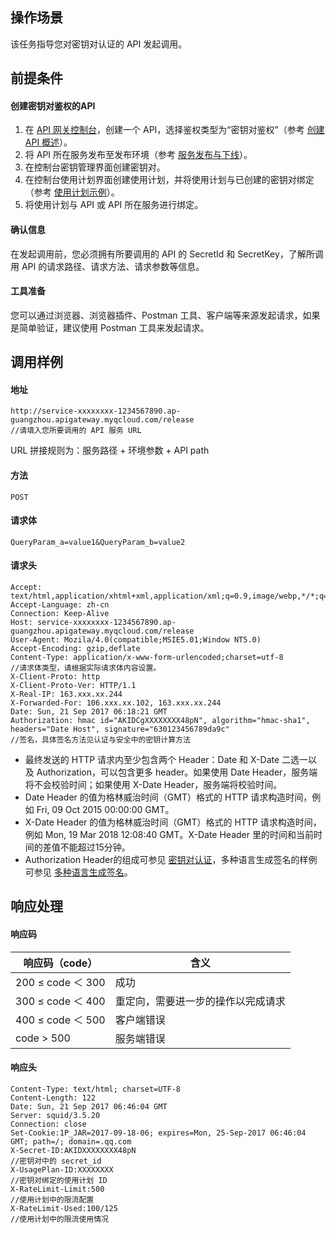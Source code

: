 ## 操作场景
该任务指导您对密钥对认证的 API 发起调用。


## 前提条件
#### 创建密钥对鉴权的API
1. 在 [API 网关控制台](https://console.cloud.tencent.com/apigateway/index?rid=1)，创建一个 API，选择鉴权类型为“密钥对鉴权”（参考 [创建 API 概述](https://cloud.tencent.com/document/product/628/11795)）。
2. 将 API 所在服务发布至发布环境（参考 [服务发布与下线](https://cloud.tencent.com/document/product/628/11809)）。
3. 在控制台密钥管理界面创建密钥对。
4. 在控制台使用计划界面创建使用计划，并将使用计划与已创建的密钥对绑定（参考 [使用计划示例](https://cloud.tencent.com/document/product/628/11816)）。
5. 将使用计划与 API 或 API 所在服务进行绑定。

#### 确认信息
在发起调用前，您必须拥有所要调用的 API 的 SecretId 和 SecretKey，了解所调用 API 的请求路径、请求方法、请求参数等信息。

#### 工具准备
您可以通过浏览器、浏览器插件、Postman 工具、客户端等来源发起请求，如果是简单验证，建议使用 Postman 工具来发起请求。


## 调用样例
#### 地址
<pre><code>http://service-xxxxxxxx-1234567890.ap-guangzhou.apigateway.myqcloud.com/release
//请填入您所要调用的 API 服务 URL
</code></pre>
URL 拼接规则为：服务路径 + 环境参数 + API path

#### 方法
<pre><code>POST
</code></pre>

#### 请求体
<pre><code>QueryParam_a=value1&QueryParam_b=value2
</code></pre>

#### 请求头
<pre><code>Accept: text/html,application/xhtml+xml,application/xml;q=0.9,image/webp,*/*;q=0.8
Accept-Language: zh-cn
Connection: Keep-Alive
Host: service-xxxxxxxx-1234567890.ap-guangzhou.apigateway.myqcloud.com/release
User-Agent: Mozila/4.0(compatible;MSIE5.01;Window NT5.0)
Accept-Encoding: gzip,deflate
Content-Type: application/x-www-form-urlencoded;charset=utf-8
//请求体类型，请根据实际请求体内容设置。
X-Client-Proto: http
X-Client-Proto-Ver: HTTP/1.1
X-Real-IP: 163.xxx.xx.244
X-Forwarded-For: 106.xxx.xx.102, 163.xxx.xx.244
Date: Sun, 21 Sep 2017 06:18:21 GMT
Authorization: hmac id="AKIDCgXXXXXXXX48pN", algorithm="hmac-sha1", headers="Date Host", signature="630123456789da9c"
//签名，具体签名方法见认证与安全中的密钥计算方法
</code></pre>
- 最终发送的 HTTP 请求内至少包含两个 Header：Date 和 X-Date 二选一以及 Authorization，可以包含更多 header。如果使用 Date Header，服务端将不会校验时间；如果使用 X-Date Header，服务端将校验时间。
- Date Header 的值为格林威治时间（GMT）格式的 HTTP 请求构造时间，例如 Fri, 09 Oct 2015 00:00:00 GMT。
- X-Date Header 的值为格林威治时间（GMT）格式的 HTTP 请求构造时间，例如 Mon, 19 Mar 2018 12:08:40 GMT。X-Date Header 里的时间和当前时间的差值不能超过15分钟。
- Authorization Header的组成可参见 [密钥对认证](https://cloud.tencent.com/document/product/628/11819)，多种语言生成签名的样例可参见 [多种语言生成签名](https://cloud.tencent.com/document/product/628/42189)。


## 响应处理
#### 响应码
| 响应码（code） | 含义 |
|---------|---------|
| 200 ≤ code ＜ 300 | 成功 |
| 300 ≤ code ＜ 400 | 重定向，需要进一步的操作以完成请求 |
| 400 ≤ code ＜ 500 | 客户端错误 |
| code > 500 | 服务端错误 |

#### 响应头
<pre><code>Content-Type: text/html; charset=UTF-8
Content-Length: 122
Date: Sun, 21 Sep 2017 06:46:04 GMT
Server: squid/3.5.20
Connection: close
Set-Cookie:1P_JAR=2017-09-18-06; expires=Mon, 25-Sep-2017 06:46:04 GMT; path=/; domain=.qq.com
X-Secret-ID:AKIDXXXXXXXX48pN
//密钥对中的 secret_id
X-UsagePlan-ID:XXXXXXXX
//密钥对绑定的使用计划 ID
X-RateLimit-Limit:500
//使用计划中的限流配置
X-RateLimit-Used:100/125
//使用计划中的限流使用情况
</code></pre>
